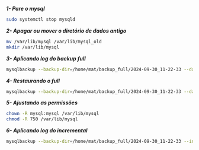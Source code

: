 ***1- Pare o mysql***
```bash
sudo systemctl stop mysqld
```

***2- Apagar ou mover o diretório de dados antigo***
```bash
mv /var/lib/mysql /var/lib/mysql_old
mkdir /var/lib/mysql
```

***3- Aplicando log do backup full***
```bash
mysqlbackup --backup-dir=/home/mat/backup_full/2024-09-30_11-22-33 --datadir=/var/lib/mysql apply-log
```

***4- Restaurando o full***
```bash
mysqlbackup --backup-dir=/home/mat/backup_full/2024-09-30_11-22-33 --datadir=/var/lib/mysql copy-back
```

***5- Ajustando as permissões***
```bash
chown -R mysql:mysql /var/lib/mysql
chmod -R 750 /var/lib/mysql
```

***6- Aplicando log do incremental***
```bash
mysqlbackup --backup-dir=/home/mat/backup_full/2024-09-30_11-22-33 --incremental-backup-dir=/home/mat/backup_incr/2024-09-30_11-30-52 --datadir=/var/lib/mysql apply-incremental-backup
```
